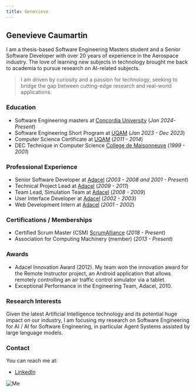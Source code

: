 ```yaml
---
title: Genevieve
---
```


## Genevieve Caumartin

I am a thesis-based Software Engineering Masters student and a Senior Software Developer with over 20 years of experience in the Aerospace industry. The love of learning new subjects in technology brought me back to academia to pursue research on AI-related subjects. 

> I am driven by curiosity and a passion for technology, seeking to bridge the gap between cutting-edge research and real-world applications.

### Education
- Software Engineering masters at [Concordia University](https://www.concordia.ca/) (<em>Jan 2024-Present</em>)
- Software Engineering Short Program at [UQAM](https://uqam.ca/) (<em>Jan 2023 - Dec 2023</em>)
- Computer Science Certificate at [UQAM](https://uqam.ca/) (<em>2011 - 2014</em>)
- DEC Technique in Computer Science [College de Maisonneuve](https://www.cmaisonneuve.qc.ca/) (<em>1999 - 2001</em>)

### Professional Experience
- Senior Software Developer at [Adacel](www.adacel.com) (<em>2003 - 2008 and 2001 - Present</em>)
- Technical Project Lead at [Adacel](www.adacel.com) (<em>2009 - 2011</em>)
- Team Lead, Simulation Team at [Adacel](www.adacel.com) (<em>2008 - 2009</em>)
- User Interface Developer at [Adacel](www.adacel.com) (<em>2002 - 2003</em>)
- Web Development Intern at [Adacel](www.adacel.com) (<em>2001 - 2002</em>)

### Certifications / Memberships
- Certified Scrum Master (CSM) [ScrumAlliance](www.scrumalliance.org) (<em>2018 - Present</em>)
- Association for Computing Machinery (member) (<em>2013 - Present</em>)

### Awards
- Adacel Innovation Award (2012). My team won the innovation award for the Remote Instructor project, an Android application that allows remotely controlling an air traffic control simulator via a tablet.
- Exceptional Performance in the Engineering Team, Adacel, 2010.

### Research Interests
Given the latest Artificial Intelligence technology and its potential huge impact on our industry, I am focusing my research on Software Engineering for AI / AI for Software Engineering, in particular Agent Systems assisted by large language models.

### Contact
You can reach me at:
- [LinkedIn](https://www.linkedin.com/in/cbgen/)

![Me](../../../static/img/genevieve-caumartin.jpg)
